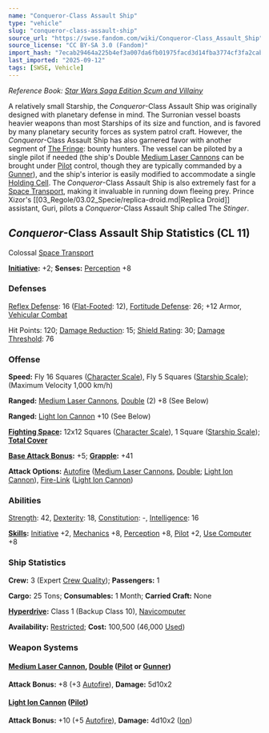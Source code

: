 ```yaml
---
name: "Conqueror-Class Assault Ship"
type: "vehicle"
slug: "conqueror-class-assault-ship"
source_url: "https://swse.fandom.com/wiki/Conqueror-Class_Assault_Ship"
source_license: "CC BY-SA 3.0 (Fandom)"
import_hash: "7ecab29464a225b4ef3a007da6fb01975facd3d14fba3774cf3fa2cab7c7b34d"
last_imported: "2025-09-12"
tags: [SWSE, Vehicle]
---
```

*Reference Book: [Star Wars Saga Edition Scum and Villainy](https://swse.fandom.com/wiki/Star_Wars_Saga_Edition_Scum_and_Villainy)*

A relatively small Starship, the *Conqueror*-Class Assault Ship was originally designed with planetary defense in mind. The Surronian vessel boasts heavier weapons than most Starships of its size and function, and is favored by many planetary security forces as system patrol craft. However, the *Conqueror*-Class Assault Ship has also garnered favor with another segment of [The Fringe](https://swse.fandom.com/wiki/The_Fringe): bounty hunters. The vessel can be piloted by a single pilot if needed (the ship's Double [Medium Laser Cannons](https://swse.fandom.com/wiki/Medium_Laser_Cannons) can be brought under [Pilot](https://swse.fandom.com/wiki/Pilot_(Vehicle_Combat)) control, though they are typically commanded by a [Gunner](https://swse.fandom.com/wiki/Gunner)), and the ship's interior is easily modified to accommodate a single [Holding Cell](https://swse.fandom.com/wiki/Holding_Cell). The *Conqueror*-Class Assault Ship is also extremely fast for a [Space Transport](https://swse.fandom.com/wiki/Space_Transport), making it invaluable in running down fleeing prey. Prince Xizor's [[03_Regole/03.02_Specie/replica-droid.md|Replica Droid]] assistant, Guri, pilots a *Conqueror*-Class Assault Ship called The *Stinger*.
## *Conqueror*-Class Assault Ship Statistics (CL 11)
Colossal [Space Transport](https://swse.fandom.com/wiki/Space_Transport)

**[Initiative](https://swse.fandom.com/wiki/Initiative):** +2; **Senses:** [Perception](https://swse.fandom.com/wiki/Perception) +8
### Defenses
[Reflex Defense](https://swse.fandom.com/wiki/Reflex_Defense_(Vehicles)): 16 ([Flat-Footed](https://swse.fandom.com/wiki/Flat-Footed): 12), [Fortitude Defense](https://swse.fandom.com/wiki/Fortitude_Defense_(Vehicles)): 26; +12 Armor, [Vehicular Combat](https://swse.fandom.com/wiki/Vehicular_Combat)

Hit Points: 120; [Damage Reduction](https://swse.fandom.com/wiki/Damage_Reduction): 15; [Shield Rating](https://swse.fandom.com/wiki/Shield_Rating): 30; [Damage Threshold](https://swse.fandom.com/wiki/Damage_Threshold_(Vehicles)): 76
### Offense
**Speed:** Fly 16 Squares ([Character Scale](https://swse.fandom.com/wiki/Character_Scale)), Fly 5 Squares ([Starship Scale](https://swse.fandom.com/wiki/Starship_Scale)); (Maximum Velocity 1,000 km/h)

**Ranged:** [Medium Laser Cannons](https://swse.fandom.com/wiki/Medium_Laser_Cannons), [Double](https://swse.fandom.com/wiki/Double) (2) +8 (See Below)

**Ranged:** [Light Ion Cannon](https://swse.fandom.com/wiki/Light_Ion_Cannon) +10 (See Below)

**[Fighting Space](https://swse.fandom.com/wiki/Fighting_Space):** 12x12 Squares ([Character Scale](https://swse.fandom.com/wiki/Character_Scale)), 1 Square ([Starship Scale](https://swse.fandom.com/wiki/Starship_Scale)); **[Total Cover](https://swse.fandom.com/wiki/Total_Cover)**

**[Base Attack Bonus](https://swse.fandom.com/wiki/Base_Attack_Bonus):** +5; **[Grapple](https://swse.fandom.com/wiki/Grapple):** +41

**Attack Options:** [Autofire](https://swse.fandom.com/wiki/Autofire_(Vehicle_Combat)) ([Medium Laser Cannons](https://swse.fandom.com/wiki/Medium_Laser_Cannons), [Double](https://swse.fandom.com/wiki/Double); [Light Ion Cannon](https://swse.fandom.com/wiki/Light_Ion_Cannon)), [Fire-Link](https://swse.fandom.com/wiki/Fire-Link) ([Light Ion Cannon](https://swse.fandom.com/wiki/Light_Ion_Cannon))
### Abilities
[Strength](https://swse.fandom.com/wiki/Strength): 42, [Dexterity](https://swse.fandom.com/wiki/Dexterity): 18, [Constitution](https://swse.fandom.com/wiki/Constitution): -, [Intelligence](https://swse.fandom.com/wiki/Intelligence): 16

**[Skills](https://swse.fandom.com/wiki/Skills):** [Initiative](https://swse.fandom.com/wiki/Initiative) +2, [Mechanics](https://swse.fandom.com/wiki/Mechanics) +8, [Perception](https://swse.fandom.com/wiki/Perception) +8, [Pilot](https://swse.fandom.com/wiki/Pilot) +2, [Use Computer](https://swse.fandom.com/wiki/Use_Computer) +8
### Ship Statistics
**Crew:** 3 (Expert [Crew Quality](https://swse.fandom.com/wiki/Crew_Quality)); **Passengers:** 1

**Cargo:** 25 Tons; **Consumables:** 1 Month; **Carried Craft:** None

**[Hyperdrive](https://swse.fandom.com/wiki/Hyperdrive):** Class 1 (Backup Class 10), [Navicomputer](https://swse.fandom.com/wiki/Navicomputer)

**Availability:** [Restricted](https://swse.fandom.com/wiki/Restricted); **Cost:** 100,500 (46,000 [Used](https://swse.fandom.com/wiki/Used))
### Weapon Systems
#### **[Medium Laser Cannon](https://swse.fandom.com/wiki/Medium_Laser_Cannon), [Double](https://swse.fandom.com/wiki/Double) ([Pilot](https://swse.fandom.com/wiki/Pilot_(Vehicle_Combat)) or [Gunner](https://swse.fandom.com/wiki/Gunner))**
**Attack Bonus:** +8 (+3 [Autofire](https://swse.fandom.com/wiki/Autofire_(Vehicle_Combat))), **Damage:** 5d10x2

#### **[Light Ion Cannon](https://swse.fandom.com/wiki/Light_Ion_Cannon) ([Pilot](https://swse.fandom.com/wiki/Pilot_(Vehicle_Combat)))**
**Attack Bonus:** +10 (+5 [Autofire](https://swse.fandom.com/wiki/Autofire_(Vehicle_Combat))), **Damage:** 4d10x2 ([Ion](https://swse.fandom.com/wiki/Ion))